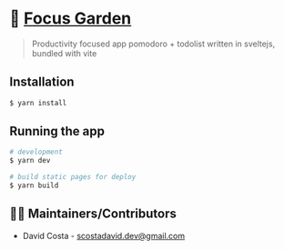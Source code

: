 # 🌱 [Focus Garden](https://scostadavid.github.io/focusgarden/)

> Productivity focused app pomodoro + todolist written in sveltejs, bundled with vite


## Installation

```bash
$ yarn install
```

## Running the app
```bash
# development
$ yarn dev

# build static pages for deploy
$ yarn build
```

## 👨‍💻 Maintainers/Contributors

* David Costa - [scostadavid.dev@gmail.com](mailto:scostadavid.dev@gmail.com)

